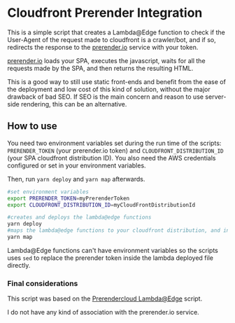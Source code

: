 # Cloudfront Prerender Integration

This is a simple script that creates a Lambda@Edge function to check if the User-Agent of the request made to cloudfront is a crawler/bot, and if so, redirects the response to the [prerender.io](https://prerender.io) service with your token.

[prerender.io](https://prerender.io) loads your SPA, executes the javascript, waits for all the requests made by the SPA, and then returns the resulting HTML.

This is a good way to still use static front-ends and benefit from the ease of the deployment and low cost of this kind of solution, without the major drawback of bad SEO. If SEO is the main concern and reason to use server-side rendering, this can be an alternative.

## How to use

You need two environment variables set during the run time of the scripts: `PRERENDER_TOKEN` (your prerender.io token) and `CLOUDFRONT_DISTRIBUTION_ID` (your SPA cloudfront distribution ID). You also need the AWS credentials configured or set in your environment variables.

Then, run `yarn deploy` and `yarn map` afterwards.

```sh
#set environment variables
export PRERENDER_TOKEN=myPrerenderToken
export CLOUDFRONT_DISTRIBUTION_ID=myCloudFrontDistributionId

#creates and deploys the lambda@edge functions
yarn deploy 
#maps the lambda@edge functions to your cloudfront distribution, and invalidates the cache
yarn map
```

Lambda@Edge functions can't have environment variables so the scripts uses `sed` to replace the prerender token inside the lambda deployed file directly.

### Final considerations

This script was based on the [Prerendercloud Lambda@Edge](https://github.com/sanfrancesco/prerendercloud-lambda-edge) script.

I do not have any kind of association with the prerender.io service.
